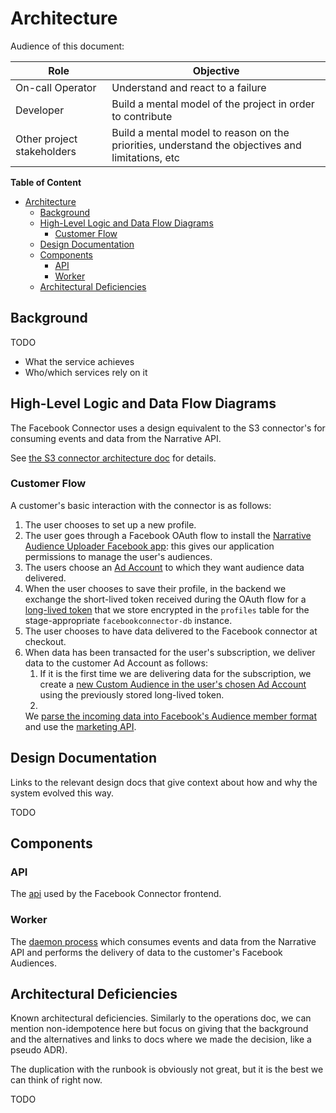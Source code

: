 # Architecture

Audience of this document:

| Role                       | Objective                                                                                        |
|----------------------------|--------------------------------------------------------------------------------------------------|
| On-call Operator           | Understand and react to a failure                                                                |
| Developer                  | Build a mental model of the project in order to contribute                                       |
| Other project stakeholders | Build a mental model to reason on the priorities, understand the objectives and limitations, etc |

**Table of Content**

- [Architecture](#architecture)
    - [Background](#background)
    - [High-Level Logic and Data Flow Diagrams](#high-level-logic-and-data-flow-diagrams)
        - [Customer Flow](#customer-flow)
    - [Design Documentation](#design-documentation)
    - [Components](#components)
        - [API](#api)
        - [Worker](#worker)
    - [Architectural Deficiencies](#architectural-deficiencies)

## Background

TODO

- What the service achieves
- Who/which services rely on it

## High-Level Logic and Data Flow Diagrams

The Facebook Connector uses a design equivalent to the S3 connector's for consuming events and data from the Narrative
API.

See [the S3 connector architecture doc](https://github.com/narrative-io/narrative-s3-connector/blob/main/architecture.md)
for details.

### Customer Flow

A customer's basic interaction with the connector is as follows:

1. The user chooses to set up a new profile.
2. The user goes through a Facebook OAuth flow to install
   the [Narrative Audience Uploader Facebook app](https://developers.facebook.com/apps/554425321962851/dashboard/?business_id=465873190594197):
   this gives our application permissions to manage the user's audiences.
3. The users choose an [Ad Account](https://www.facebook.com/business/help/407323696966570?id=649869995454285) to which
   they want audience data delivered.
4. When the user chooses to save their profile, in the backend we exchange the short-lived token received during the
   OAuth flow for
   a [long-lived token](https://developers.facebook.com/docs/facebook-login/guides/access-tokens/get-long-lived)
   that we store encrypted in the `profiles` table for the stage-appropriate `facebookconnector-db` instance.
5. The user chooses to have data delivered to the Facebook connector at checkout.
6. When data has been transacted for the user's subscription, we deliver data to the customer Ad Account as follows:
    1. If it is the first time we are delivering data for the subscription, we create a
       [new Custom Audience in the user's chosen Ad Account](https://developers.facebook.com/docs/marketing-api/reference/custom-audience/)
       using the previously stored long-lived token.
    2.
    We [parse the incoming data into Facebook's Audience member format](backend/worker/src/main/scala/io/narrative/connectors/facebook/AudienceParser.scala)
    and use the [marketing API](https://developers.facebook.com/docs/marketing-api/reference/custom-audience/#Updating).

## Design Documentation

Links to the relevant design docs that give context about how and why the system evolved this way.

TODO

## Components

### API

The [api](./backend/api/src/main/scala) used by the Facebook Connector frontend.

### Worker

The [daemon process](./backend/worker/src/main/scala) which consumes events and data from the Narrative API and performs
the delivery of data to the customer's Facebook Audiences.

## Architectural Deficiencies

Known architectural deficiencies. Similarly to the operations doc, we can mention non-idempotence here but focus on
giving that the background and the alternatives and links to docs where we made the decision, like a pseudo ADR).

The duplication with the runbook is obviously not great, but it is the best we can think of right now.

TODO